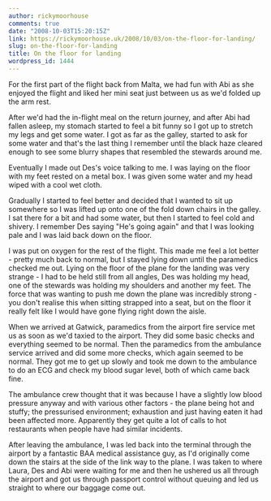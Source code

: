 ```yaml
---
author: rickymoorhouse
comments: true
date: "2008-10-03T15:20:15Z"
link: https://rickymoorhouse.uk/2008/10/03/on-the-floor-for-landing/
slug: on-the-floor-for-landing
title: On the floor for landing
wordpress_id: 1444
---
```


For the first part of the flight back from Malta, we had fun with Abi as she enjoyed the flight and liked her mini seat just between us as we'd folded up the arm rest.





After we'd had the in-flight meal on the return journey, and after Abi had fallen asleep, my stomach started to feel a bit funny so I got up to stretch my legs and get some water. I got as far as the galley, started to ask for some water and that's the last thing I remember until the black haze cleared enough to see some blurry shapes that resembled the stewards around me. 





Eventually I made out Des's voice talking to me. I was laying on the floor with my feet rested on a metal box. I was given some water and my head wiped with a cool wet cloth. 





Gradually I started to feel better and decided that I wanted to sit up somewhere so I was lifted up onto one of the fold down chairs in the galley. I sat there for a bit and had some water, but then I started to feel cold and shivery. I remember Des saying "He's going again" and that I was looking pale and I was laid back down on the floor. 






I was put on oxygen for the rest of the flight. This made me feel a lot better - pretty much back to normal, but I stayed lying down until the paramedics checked me out.
Lying on the floor of the plane for the landing was very strange - I had to be held still from all angles, Des was holding my head, one of the stewards was holding my shoulders and another my feet. The force that was wanting to push me down the plane was incredibly strong - you don't realise this when sitting strapped into a seat, but on the floor it really felt like I would have gone flying right down the aisle.






When we arrived at Gatwick, paramedics from the airport fire service met us as soon as we'd taxied to the airport. They did some basic checks and everything seemed to be normal. Then the paramedics from the ambulance service arrived and did some more checks, which again seemed to be normal. They got me to get up slowly and took me down to the ambulance to do an ECG and check my blood sugar level, both of which came back fine. 





The ambulance crew thought that it was because I have a slightly low blood pressure anyway and with various other factors - the plane being hot and stuffy; the pressurised environment; exhaustion and just having eaten it had been affected more. Apparently they get quite a lot of calls to hot restaurants when people have had similar incidents.





After leaving the ambulance, I was led back into the terminal through the airport by a fantastic BAA medical assistance guy, as I'd originally come down the stairs at the side of the link way to the plane. I was taken to where Laura, Des and Abi were waiting for me and then he ushered us all through the airport and got us through passport control without queuing and led us straight to where our baggage come out. 
